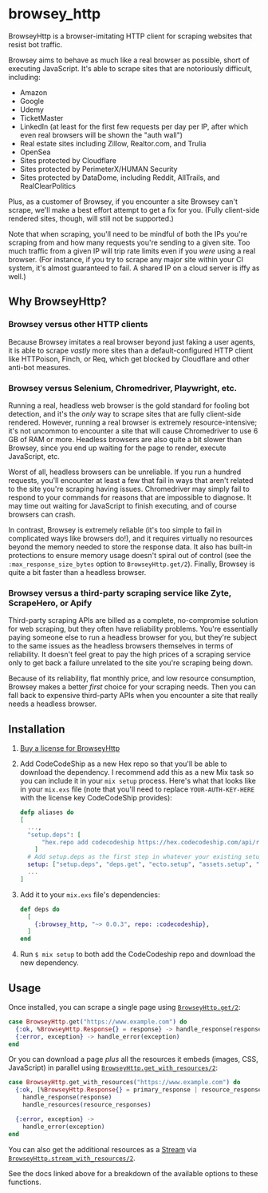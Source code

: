 # browsey_http

BrowseyHttp is a browser-imitating HTTP client for scraping websites that resist bot traffic.

Browsey aims to behave as much like a real browser as possible, short of executing JavaScript.
It's able to scrape sites that are notoriously difficult, including:

- Amazon
- Google
- Udemy
- TicketMaster
- LinkedIn (at least for the first few requests per day per IP, after which even real browsers will be shown the "auth wall")
- Real estate sites including Zillow, Realtor.com, and Trulia
- OpenSea
- Sites protected by Cloudflare
- Sites protected by PerimeterX/HUMAN Security
- Sites protected by DataDome, including Reddit, AllTrails, and RealClearPolitics

Plus, as a customer of Browsey, if you encounter a site Browsey can't scrape, we'll make
a best effort attempt to get a fix for you. (Fully client-side rendered sites, though, will
still not be supported.)

Note that when scraping, you'll need to be mindful of both the IPs you're scraping from and
how many requests you're sending to a given site. Too much traffic from a given IP will trip
rate limits even if you *were* using a real browser. (For instance, if you try to scrape any
major site within your CI system, it's almost guaranteed to fail. A shared IP on a cloud
server is iffy as well.)

## Why BrowseyHttp?

### Browsey versus other HTTP clients

Because Browsey imitates a real browser beyond just faking a user agents, it is able to
scrape *vastly* more sites than a default-configured HTTP client like HTTPoison, Finch,
or Req, which get blocked by Cloudflare and other anti-bot measures.

### Browsey versus Selenium, Chromedriver, Playwright, etc.

Running a real, headless web browser is the gold standard for fooling bot detection, and
it's the *only* way to scrape sites that are fully client-side rendered. However, running
a real browser is extremely resource-intensive; it's not uncommon to encounter a site that
will cause Chromedriver to use 6 GB of RAM or more. Headless browsers are also quite a
bit slower than Browsey, since you end up waiting for the page to render, execute
JavaScript, etc.

Worst of all, headless browsers can be unreliable. If you run a hundred requests, you'll
encounter at least a few that fail in ways that aren't related to the site you're
scraping having issues. Chromedriver may simply fail to respond to your commands for
reasons that are impossible to diagnose. It may time out waiting for JavaScript to finish
executing, and of course browsers can crash.

In contrast, Browsey is extremely reliable (it's too simple to fail in complicated ways like
browsers do!), and it requires virtually no resources beyond the memory needed to store
the response data. It also has built-in protections to ensure memory usage doesn't
spiral out of control (see the `:max_response_size_bytes` option to `BrowseyHttp.get/2`).
Finally, Browsey is quite a bit faster than a headless browser.

### Browsey versus a third-party scraping service like Zyte, ScrapeHero, or Apify

Third-party scraping APIs are billed as a complete, no-compromise solution for web scraping,
but they often have reliability problems. You're essentially paying someone else to run
a headless browser for you, but they're subject to the same issues as the headless browsers
themselves in terms of reliability. It doesn't feel great to pay the high prices of a
scraping service only to get back a failure unrelated to the site you're scraping being down.

Because of its reliability, flat monthly price, and low resource consumption,
Browsey makes a better *first* choice for your scraping needs. Then you can fall back to
expensive third-party APIs when you encounter a site that really needs a headless browser.

## Installation

1. [Buy a license for BrowseyHttp](https://hex.codecodeship.com/package/browsey_http)
2. Add CodeCodeShip as a new Hex repo so that you'll be able to download the dependency.
    I recommend add this as a new Mix task so you can include it in your `mix setup` process.
    Here's what that looks like in your `mix.exs` file (note that you'll need to replace `YOUR-AUTH-KEY-HERE` with the license key CodeCodeShip provides):

    ```elixir
    defp aliases do
    [
      ...,
      "setup.deps": [
          "hex.repo add codecodeship https://hex.codecodeship.com/api/repo --fetch-public-key SHA256:5hyUvvnGT45CntYCrHAOO3tn94l1xz8fUlyQS7qDhxg --auth-key YOUR-AUTH-KEY-HERE"
        ]
      # Add setup.deps as the first step in whatever your existing setup process was
      setup: ["setup.deps", "deps.get", "ecto.setup", "assets.setup", "assets.build"],
      ...
    ]
    ```
3. Add it to your `mix.exs` file's dependencies:

    ```elixir
    def deps do
      [
        {:browsey_http, "~> 0.0.3", repo: :codecodeship},
      ]
    end
    ```
4. Run `$ mix setup` to both add the CodeCodeship repo and download the new dependency.

## Usage

Once installed, you can scrape a single page using [`BrowseyHttp.get/2`](http://hexdocs.codecodeship.com/browsey_http/0.0.3/BrowseyHttp.html#get/2):

```elixir
case BrowseyHttp.get("https://www.example.com") do
  {:ok, %BrowseyHttp.Response{} = response} -> handle_response(response)
  {:error, exception} -> handle_error(exception)
end
```

Or you can download a page *plus* all the resources it embeds (images, CSS, JavaScript) 
in parallel using [`BrowseyHttp.get_with_resources/2`](http://hexdocs.codecodeship.com/browsey_http/0.0.3/BrowseyHttp.html#get_with_resources/2):

```elixir
case BrowseyHttp.get_with_resources("https://www.example.com") do
  {:ok, [%BrowseyHttp.Response{} = primary_response | resource_responses]} ->
    handle_response(response)
    handle_resources(resource_responses)

  {:error, exception} ->
    handle_error(exception)
end
```

You can also get the additional resources as a [Stream](https://hexdocs.pm/elixir/Stream.html)
via [`BrowseyHttp.stream_with_resources/2`](http://hexdocs.codecodeship.com/browsey_http/0.0.3/BrowseyHttp.html#stream_with_resources/2).

See the docs linked above for a breakdown of the available options to these functions.
